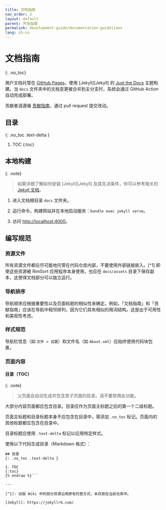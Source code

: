 ```yaml
---
title: 文档指南
nav_order: 3
layout: default
parent: 开发指南
permalink: development-guide/documentation-guidelines
lang: zh-cn
---
```


# 文档指南
{: .no_toc}

用户文档托管在 [GitHub Pages](https://pages.github.com/)，使用 [Jekyll][Jekyll] 的 [Just the Docs](https://github.com/just-the-docs/just-the-docs) 主题构建。当 `docs` 文件夹中的文档变更被合并到主分支时，系统会通过 GitHub Action 自动完成部署。

贡献者请遵循 [贡献指南](../development-guide/contributor-guidelines.zh-cn)，通过 pull request 提交改动。

## 目录
{: .no_toc .text-delta }

1. TOC
{:toc}

## 本地构建

{: .note}

> 如需详细了解如何安装 [Jekyll][Jekyll] 及其先决条件，你可以参考相关的 [Jekyll 文档](https://jekyllrb.com/docs/)。

1. 进入文档根目录 `docs` 文件夹。

2. 运行命令，构建网站并在本地启动服务：`bundle exec jekyll serve`。

3. 访问 [http://localhost:4000](http://localhost:4000)。

## 编写规范

### 资源文件

所有资源文件都应尽可能地托管在代码仓库内部，不要使用外部链接嵌入。[^1] 即使这些资源被 RimSort 应用程序本身使用，也应在 `docs/assets` 目录下保存副本，这使得文档部分可以独立运行。

### 导航排序

导航顺序应根据重要性以及页面标题的相似性来确定。例如，「文档指南」和「贡献指南」应该在导航中相邻排列，因为它们具有相似的用词结构。这是出于可用性和美观性考虑。

### 样式规范

导航栏信息（如 `文件 > 设置`）和文件名（如 `About.xml`）应始终使用代码块包裹。

### 页面内容

#### 目录（TOC）

{: .note}
> 父页面会自动生成并包含其子页面的目录。请不要禁用此功能。

大部分内容页面都应包含目录。目录应作为页面主标题之后的第一个二级标题。

页面主标题和目录标题本身不应包含在目录中，需添加 `.no_toc` 标记。页面内的其他标题都应包含在目录中。

目录标题应使用 `.text-delta` 标记以应用特定样式。

使用以下代码生成目录（Markdown 格式）：
```markdown{% raw %}
## 目录
{: .no_toc .text-delta }

1. TOC
{:toc}
{% endraw %}```

---

[^1]: 旧版 Wiki 中的部分资源沿用原有托管方式，未存放在当前仓库中。

[Jekyll]: https://jekyllrb.com/
